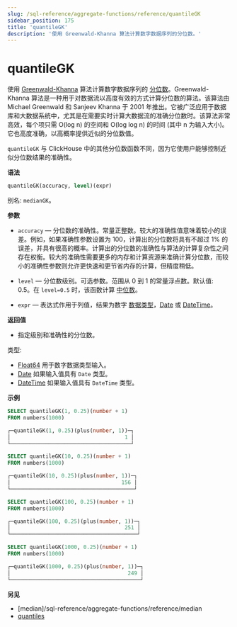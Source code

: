 ```yaml
---
slug: /sql-reference/aggregate-functions/reference/quantileGK
sidebar_position: 175
title: 'quantileGK'
description: '使用 Greenwald-Khanna 算法计算数字数据序列的分位数。'
---
```



# quantileGK

使用 [Greenwald-Khanna](http://infolab.stanford.edu/~datar/courses/cs361a/papers/quantiles.pdf) 算法计算数字数据序列的 [分位数](https://en.wikipedia.org/wiki/Quantile)。Greenwald-Khanna 算法是一种用于对数据流以高度有效的方式计算分位数的算法。该算法由 Michael Greenwald 和 Sanjeev Khanna 于 2001 年推出。它被广泛应用于数据库和大数据系统中，尤其是在需要实时计算大数据流的准确分位数时。该算法非常高效，每个项只需 O(log n) 的空间和 O(log log n) 的时间 (其中 n 为输入大小)。它也高度准确，以高概率提供近似的分位数值。

`quantileGK` 与 ClickHouse 中的其他分位数函数不同，因为它使用户能够控制近似分位数结果的准确性。

**语法**

``` sql
quantileGK(accuracy, level)(expr)
```

别名: `medianGK`。

**参数**

- `accuracy` — 分位数的准确性。常量正整数。较大的准确性值意味着较小的误差。例如，如果准确性参数设置为 100，计算出的分位数将具有不超过 1% 的误差，并具有很高的概率。计算出的分位数的准确性与算法的计算复杂性之间存在权衡。较大的准确性需要更多的内存和计算资源来准确计算分位数，而较小的准确性参数则允许更快速和更节省内存的计算，但精度稍低。

- `level` — 分位数级别。可选参数。范围从 0 到 1 的常量浮点数。默认值: 0.5。在 `level=0.5` 时，该函数计算 [中位数](https://en.wikipedia.org/wiki/Median)。

- `expr` — 表达式作用于列值，结果为数字 [数据类型](/sql-reference/data-types)，[Date](../../../sql-reference/data-types/date.md) 或 [DateTime](../../../sql-reference/data-types/datetime.md)。

**返回值**

- 指定级别和准确性的分位数。

类型:

- [Float64](../../../sql-reference/data-types/float.md) 用于数字数据类型输入。
- [Date](../../../sql-reference/data-types/date.md) 如果输入值具有 `Date` 类型。
- [DateTime](../../../sql-reference/data-types/datetime.md) 如果输入值具有 `DateTime` 类型。

**示例**

``` sql
SELECT quantileGK(1, 0.25)(number + 1)
FROM numbers(1000)

┌─quantileGK(1, 0.25)(plus(number, 1))─┐
│                                    1 │
└──────────────────────────────────────┘

SELECT quantileGK(10, 0.25)(number + 1)
FROM numbers(1000)

┌─quantileGK(10, 0.25)(plus(number, 1))─┐
│                                   156 │
└───────────────────────────────────────┘

SELECT quantileGK(100, 0.25)(number + 1)
FROM numbers(1000)

┌─quantileGK(100, 0.25)(plus(number, 1))─┐
│                                    251 │
└────────────────────────────────────────┘

SELECT quantileGK(1000, 0.25)(number + 1)
FROM numbers(1000)

┌─quantileGK(1000, 0.25)(plus(number, 1))─┐
│                                     249 │
└─────────────────────────────────────────┘
```

**另见**

- [median]/sql-reference/aggregate-functions/reference/median
- [quantiles](../../../sql-reference/aggregate-functions/reference/quantiles.md#quantiles)
